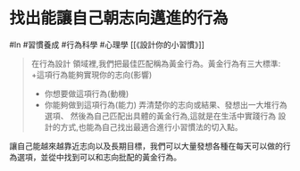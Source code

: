 # 找出能讓自己朝志向邁進的行為
#ln #習慣養成 #行為科學 #心理學
[[《設計你的小習慣》]]

> 在行為設計 領域裡,我們把最佳匹配稱為黃金行為。黃金行為有三大標準:
> +這項行為能夠實現你的志向(影響)
> + 你想要做這項行為(動機)
> + 你能夠做到這項行為(能力)
> 弄清楚你的志向或結果、發想出一大堆行為選項、 然後為自己匹配出具體的黃金行為,這就是在生活中實踐行為 設計的方式,也能為自己找出最適合進行小習慣法的切入點。

讓自己能越來越靠近志向以及長期目標，我們可以大量發想各種在每天可以做的行為選項，並從中找到可以和志向批配的黃金行為。